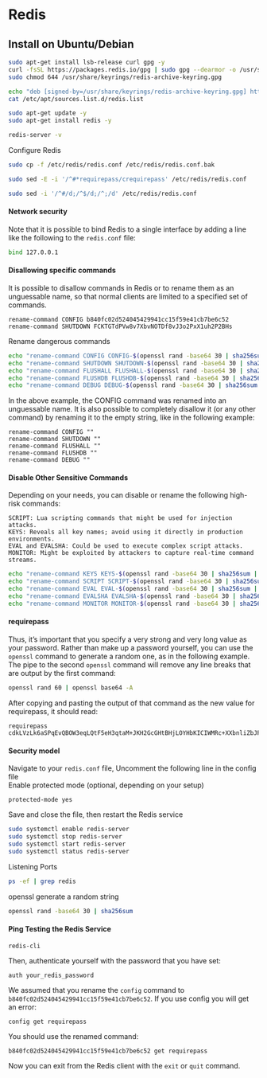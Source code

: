 # Redis         
## Install on Ubuntu/Debian       
```sh
sudo apt-get install lsb-release curl gpg -y
curl -fsSL https://packages.redis.io/gpg | sudo gpg --dearmor -o /usr/share/keyrings/redis-archive-keyring.gpg
sudo chmod 644 /usr/share/keyrings/redis-archive-keyring.gpg
```
```sh
echo "deb [signed-by=/usr/share/keyrings/redis-archive-keyring.gpg] https://packages.redis.io/deb $(lsb_release -cs) main" | sudo tee /etc/apt/sources.list.d/redis.list
cat /etc/apt/sources.list.d/redis.list
```
```sh
sudo apt-get update -y
sudo apt-get install redis -y
```
```sh
redis-server -v
```
Configure Redis       
```sh
sudo cp -f /etc/redis/redis.conf /etc/redis/redis.conf.bak

sudo sed -E -i '/^#*requirepass/crequirepass' /etc/redis/redis.conf

sudo sed -i '/^#/d;/^$/d;/^;/d' /etc/redis/redis.conf
```
#### Network security        
Note that it is possible to bind Redis to a single interface by adding a line like the following to the `redis.conf` file:          
```sh
bind 127.0.0.1
```
#### Disallowing specific commands         
It is possible to disallow commands in Redis or to rename them as an unguessable name, so that normal clients are limited to a specified set of commands.        
```
rename-command CONFIG b840fc02d524045429941cc15f59e41cb7be6c52
rename-command SHUTDOWN FCKTGTdPVw8v7XbvNOTDf8vJ3o2PxX1uh2P2BHs
```
Rename dangerous commands           
```sh
echo "rename-command CONFIG CONFIG-$(openssl rand -base64 30 | sha256sum | awk '{print $1}')" | sudo tee -a /etc/redis/redis.conf
echo "rename-command SHUTDOWN SHUTDOWN-$(openssl rand -base64 30 | sha256sum | awk '{print $1}')" | sudo tee -a /etc/redis/redis.conf
echo "rename-command FLUSHALL FLUSHALL-$(openssl rand -base64 30 | sha256sum | awk '{print $1}')" | sudo tee -a /etc/redis/redis.conf
echo "rename-command FLUSHDB FLUSHDB-$(openssl rand -base64 30 | sha256sum | awk '{print $1}')" | sudo tee -a /etc/redis/redis.conf
echo "rename-command DEBUG DEBUG-$(openssl rand -base64 30 | sha256sum | awk '{print $1}')" | sudo tee -a /etc/redis/redis.conf
```
In the above example, the CONFIG command was renamed into an unguessable name. It is also possible to completely disallow it (or any other command) by renaming it to the empty string, like in the following example:          
```
rename-command CONFIG ""
rename-command SHUTDOWN ""
rename-command FLUSHALL ""
rename-command FLUSHDB ""
rename-command DEBUG ""
```
#### Disable Other Sensitive Commands             
Depending on your needs, you can disable or rename the following high-risk commands:

    SCRIPT: Lua scripting commands that might be used for injection attacks.       
    KEYS: Reveals all key names; avoid using it directly in production environments.               
    EVAL and EVALSHA: Could be used to execute complex script attacks.            
    MONITOR: Might be exploited by attackers to capture real-time command streams.            
```sh
echo "rename-command KEYS KEYS-$(openssl rand -base64 30 | sha256sum | awk '{print $1}')" | sudo tee -a /etc/redis/redis.conf
echo "rename-command SCRIPT SCRIPT-$(openssl rand -base64 30 | sha256sum | awk '{print $1}')" | sudo tee -a /etc/redis/redis.conf
echo "rename-command EVAL EVAL-$(openssl rand -base64 30 | sha256sum | awk '{print $1}')" | sudo tee -a /etc/redis/redis.conf
echo "rename-command EVALSHA EVALSHA-$(openssl rand -base64 30 | sha256sum | awk '{print $1}')" | sudo tee -a /etc/redis/redis.conf
echo "rename-command MONITOR MONITOR-$(openssl rand -base64 30 | sha256sum | awk '{print $1}')" | sudo tee -a /etc/redis/redis.conf
```
#### requirepass                
Thus, it’s important that you specify a very strong and very long value as your password. Rather than make up a password yourself, you can use the `openssl` command to generate a random one, as in the following example. The pipe to the second `openssl` command will remove any line breaks that are output by the first command:             
```sh
openssl rand 60 | openssl base64 -A
```
After copying and pasting the output of that command as the new value for requirepass, it should read:           
```
requirepass cdkLVzLk6aSPqEvQBOW3eqLQtF5eH3qtaM+JKH2GcGHtBHjLOYHbKICIWMRc+XXbnliZbJPSDEzF6qDc
```
#### Security model              
Navigate to your `redis.conf` file, Uncomment the following line in the config file               
Enable protected mode (optional, depending on your setup)          
```
protected-mode yes
```
Save and close the file, then restart the Redis service           
```sh
sudo systemctl enable redis-server
sudo systemctl stop redis-server
sudo systemctl start redis-server
sudo systemctl status redis-server
```
Listening Ports       
```sh
ps -ef | grep redis
```
openssl generate a random string      
```sh
openssl rand -base64 30 | sha256sum
```
#### Ping Testing the Redis Service          
```sh
redis-cli
```
Then, authenticate yourself with the password that you have set:          
```
auth your_redis_password
```
We assumed that you rename the `config` command to `b840fc02d524045429941cc15f59e41cb7be6c52`. If you use config you will get an error:             
```
config get requirepass
```
You should use the renamed command:        
```
b840fc02d524045429941cc15f59e41cb7be6c52 get requirepass
```

Now you can exit from the Redis client with the `exit` or `quit` command.